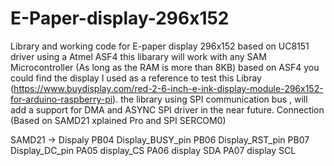 # E-Paper-display-296x152
Library and working code for E-paper display 296x152 based on UC8151 driver using a Atmel ASF4
this libarary will work with any SAM Microcontroller (As long as the RAM is more than 8KB) based on ASF4
you could find the display I used as a reference to test this Libray (https://www.buydisplay.com/red-2-6-inch-e-ink-display-module-296x152-for-arduino-raspberry-pi).
the library using SPI communication bus , will add a support for DMA and ASYNC SPI driver in the near future.
Connection (Based on SAMD21 xplained Pro and SPI SERCOM0)

  SAMD21		->		Dispaly
	PB04			    	Display_BUSY_pin
	PB06			    	Display_RST_pin
	PB07			    	Display_DC_pin
	PA05			    	display_CS
	PA06			    	display SDA
	PA07			    	display SCL
